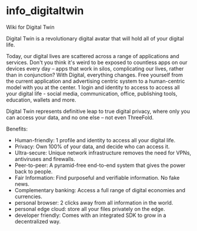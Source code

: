 # info_digitaltwin

Wiki for Digital Twin

Digital Twin is a revolutionary digital avatar that will hold all of your digital life. 


Today, our digital lives are scattered across a range of applications and services. Don't you think it's weird to be exposed to countless apps on our devices every day – apps that work in silos, complicating our lives, rather than in conjunction? With Digital, everything changes. Free yourself from the current application and advertising centric system to a human-centric model with you at the center. 1 login and identity to access to access all your digital life - social media, communication, office, publishing tools, education, wallets and more.

Digital Twin represents definitive leap to true digital privacy, where only you can access your data, and no one else – not even ThreeFold.

Benefits:
- Human-friendly: 1 profile and identity to access all your digital life.
- Privacy: Own 100% of your data, and decide who can access it.
- Ultra-secure: Unique network infrastructure removes the need for VPNs, antiviruses and firewalls.
- Peer-to-peer: A pyramid-free end-to-end system that gives the power back to people. 
- Fair Information: Find purposeful and verifiable information. No fake news. 
- Complementary banking: Access a full range of digital economies and currencies.
- personal browser: 2 clicks away from all information in the world. 
- personal edge cloud: store all your files privately on the edge.
- developer friendly: Comes with an integrated SDK to grow in a decentralized way.

